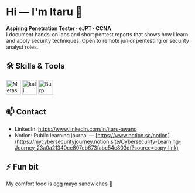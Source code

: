 # Hi — I'm Itaru 👋  
**Aspiring Penetration Tester · eJPT · CCNA**  
I document hands-on labs and short pentest reports that shows how I learn and apply security techniques.
Open to remote junior pentesting or security analyst roles.




## 🛠 Skills & Tools
<p align="left">
<img src="https://cdn.simpleicons.org/metasploit/2596CD" alt="Metasploit" width="40"/>
<img src="https://cdn.simpleicons.org/kalilinux/557C94" alt="kali Linux" width="40"/>
<img src="https://cdn.simpleicons.org/burpsuit/FF6633" alt="Burp Suit" width="40"/>




## 📫 Contact
- LinkedIn: https://www.linkedin.com/in/itaru-awano
- Notion: Public learning journal — [https://www.notion.so/notion](https://mycybersecurityjourney.notion.site/Cybersecurity-Learning-Journey-23a0a21340ce807eb673fabc54c803df?source=copy_link)



## ⚡ Fun bit
My comfort food is egg mayo sandwiches 🥪



<!--
**itr-a/itr-a** is a ✨ _special_ ✨ repository because its `README.md` (this file) appears on your GitHub profile.

Here are some ideas to get you started:

- 🔭 I’m currently working on ...
- 🌱 I’m currently learning ...
- 👯 I’m looking to collaborate on ...
- 🤔 I’m looking for help with ...
- 💬 Ask me about ...
- 📫 How to reach me: ...
- 😄 Pronouns: ...
- ⚡ Fun fact: ...
-->

